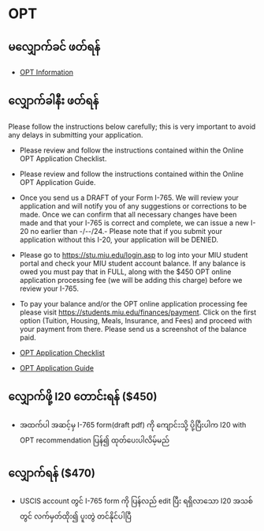 # OPT

## မလျှောက်ခင် ဖတ်ရန်

- [OPT Information](OPT-Information.docx)

## လျှောက်ခါနီး ဖတ်ရန်

Please follow the instructions below carefully; this is very important to avoid any delays in submitting your application.

- Please review and follow the instructions contained within the Online OPT Application Checklist.
- Please review and follow the instructions contained within the Online OPT Application Guide.
- Once you send us a DRAFT of your Form I-765. We will review your application and will notify you of any suggestions or corrections to be made. Once we can confirm that all necessary changes have been made and that your I-765 is correct and complete, we can issue a new I-20 no earlier than -/--/24.- Please note that if you submit your application without this I-20, your application will be DENIED.
- Please go to https://stu.miu.edu/login.asp to log into your MIU student portal and check your MIU student account balance. If any balance is owed you must pay that in FULL, along with the $450 OPT online application processing fee (we will be adding this charge) before we review your I-765.
- To pay your balance and/or the OPT online application processing fee please visit https://students.miu.edu/finances/payment. Click on the first option (Tuition, Housing, Meals, Insurance, and Fees) and proceed with your payment from there. Please send us a screenshot of the balance paid.

- [OPT Application Checklist](OPT-Online-Application-Checklist.docx)
- [OPT Application Guide](Online-OPT-Appplication-Guide.pdf)

## လျှောက်ဖို့ I20 တောင်းရန် ($450)

- အထက်ပါ အဆင့်မှ I-765 form(draft pdf) ကို ကျောင်းသို့ ပို့ပြီးပါက I20 with OPT recommendation ပြန်၍ ထုတ်ပေးပါလိမ့်မည်

## လျှောက်ရန် ($470)

- USCIS account တွင် I-765 form ကို ပြန်လည် edit ပြီး ရရှိလာသော I20 အသစ်တွင် လက်မှတ်ထိုး၍ ပူးတွဲ တင်နိုင်ပါပြီ
